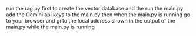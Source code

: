 run the rag.py first to create the vector database
and the run the main.py
add the Gemini api keys to the main.py
then when the main.py is running go to your browser and gi to the local address shown in the output of the main.py while the main.py is running 
